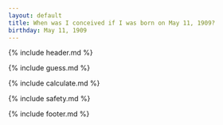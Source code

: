 ```yaml
---
layout: default
title: When was I conceived if I was born on May 11, 1909?
birthday: May 11, 1909
---
```


{% include header.md %}

{% include guess.md %}

{% include calculate.md %}

{% include safety.md %}

{% include footer.md %}



